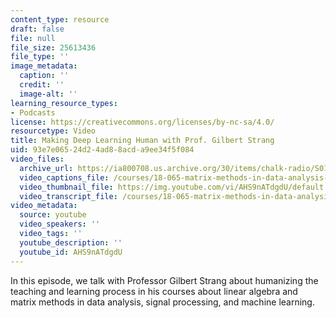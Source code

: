 ```yaml
---
content_type: resource
draft: false
file: null
file_size: 25613436
file_type: ''
image_metadata:
  caption: ''
  credit: ''
  image-alt: ''
learning_resource_types:
- Podcasts
license: https://creativecommons.org/licenses/by-nc-sa/4.0/
resourcetype: Video
title: Making Deep Learning Human with Prof. Gilbert Strang
uid: 93e7e065-24d2-4ad8-8acd-a9ee34f5f084
video_files:
  archive_url: https://ia800708.us.archive.org/30/items/chalk-radio/S01E03_Gil_Strang_360p.mp4
  video_captions_file: /courses/18-065-matrix-methods-in-data-analysis-signal-processing-and-machine-learning-spring-2018/AHS9nATdgdU_captions.webvtt
  video_thumbnail_file: https://img.youtube.com/vi/AHS9nATdgdU/default.jpg
  video_transcript_file: /courses/18-065-matrix-methods-in-data-analysis-signal-processing-and-machine-learning-spring-2018/AHS9nATdgdU_transcript.pdf
video_metadata:
  source: youtube
  video_speakers: ''
  video_tags: ''
  youtube_description: ''
  youtube_id: AHS9nATdgdU
---
```

In this episode, we talk with Professor Gilbert Strang about humanizing the teaching and learning process in his courses about linear algebra and matrix methods in data analysis, signal processing, and machine learning.